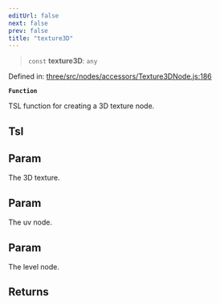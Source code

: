 ```yaml
---
editUrl: false
next: false
prev: false
title: "texture3D"
---
```


> `const` **texture3D**: `any`

Defined in: [three/src/nodes/accessors/Texture3DNode.js:186](https://github.com/DefinitelyMaybe/three-i18n/blob/fa57b79433d1c349ffb23a78727299c8d4190136/three/src/nodes/accessors/Texture3DNode.js#L186)

**`Function`**

TSL function for creating a 3D texture node.

## Tsl

## Param

The 3D texture.

## Param

The uv node.

## Param

The level node.

## Returns
